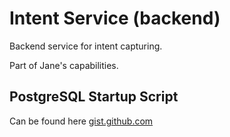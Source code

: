 # Intent Service (backend)

Backend service for intent capturing.

Part of Jane's capabilities.


## PostgreSQL Startup Script

Can be found here [gist.github.com](https://gist.github.com/ballgoesvroomvroom/47db0c9e9d3a064873367ac43d62b6c2)